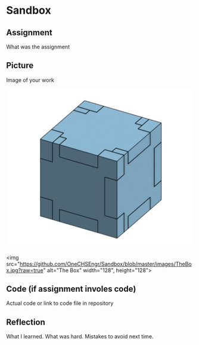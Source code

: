 # Sandbox

## Assignment

What was the assignment

## Picture

Image of your work

![The Box](images/TheBox.jpg)

<img src="https://github.com/OneCHSEngr/Sandbox/blob/master/images/TheBox.jpg?raw=true" alt="The Box" width="128", height="128">

## Code (if assignment involes code)

Actual code or link to code file in repository

## Reflection

What I learned. What was hard.  Mistakes to avoid next time.
